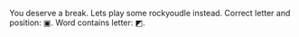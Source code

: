 You deserve a break. Lets play some rockyoudle instead. Correct letter and position: ▣. Word contains letter: ◩.
